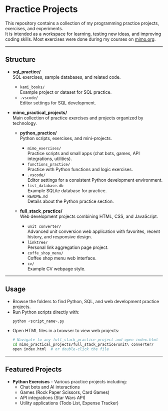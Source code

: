 # Practice Projects

This repository contains a collection of my programming practice projects, exercises, and experiments.  
It is intended as a workspace for learning, testing new ideas, and improving coding skills.
Most exercises were done during my courses on [mimo.org](https://mimo.org/web/library).

---

## Structure

- **sql_practice/**  
  SQL exercises, sample databases, and related code.

  - `kami_books/`  
    Example project or dataset for SQL practice.
  - `.vscode/`  
    Editor settings for SQL development.

- **mimo_practical_projects/**  
  Main collection of practice exercises and projects organized by technology.

  - **python_practice/**  
    Python scripts, exercises, and mini-projects.

    - `mimo_exercises/`  
      Practice scripts and small apps (chat bots, games, API integrations, utilities).
    - `functions_practice/`  
      Practice with Python functions and logic exercises.
    - `.vscode/`  
      Editor settings for a consistent Python development environment.
    - `list_database.db`  
      Example SQLite database for practice.
    - `README.md`  
      Details about the Python practice section.

  - **full_stack_practice/**  
    Web development projects combining HTML, CSS, and JavaScript.
    - `unit converter/`  
      Advanced unit conversion web application with favorites, recent history, and responsive design.
    - `linktree/`  
      Personal link aggregation page project.
    - `coffe_shop_menu/`  
      Coffee shop menu web interface.
    - `cv/`  
      Example CV webpage style.
---

## Usage

- Browse the folders to find Python, SQL, and web development practice projects.
- Run Python scripts directly with:
  ```bash
  python <script_name>.py
  ```
- Open HTML files in a browser to view web projects:
  ```bash
  # Navigate to any full_stack_practice project and open index.html
  cd mimo_practical_projects/full_stack_practice/unit\ converter/
  open index.html  # or double-click the file
  ```

---

## Featured Projects

- **Python Exercises** - Various practice projects including:
  - Chat bots and AI interactions
  - Games (Rock Paper Scissors, Card Games)
  - API integrations (Star Wars API)
  - Utility applications (Todo List, Expense Tracker)
